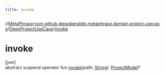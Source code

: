 ```yaml
---
title: invoke
---
```

//[MetaPhrase](../../../index.html)/[com.github.diegoberaldin.metaphrase.domain.project.usecase](../index.html)/[OpenProjectUseCase](index.html)/[invoke](invoke.html)



# invoke



[jvm]\
abstract suspend operator fun [invoke](invoke.html)(path: [String](https://kotlinlang.org/api/latest/jvm/stdlib/kotlin/-string/index.html)): [ProjectModel](../../com.github.diegoberaldin.metaphrase.domain.project.data/-project-model/index.html)?




